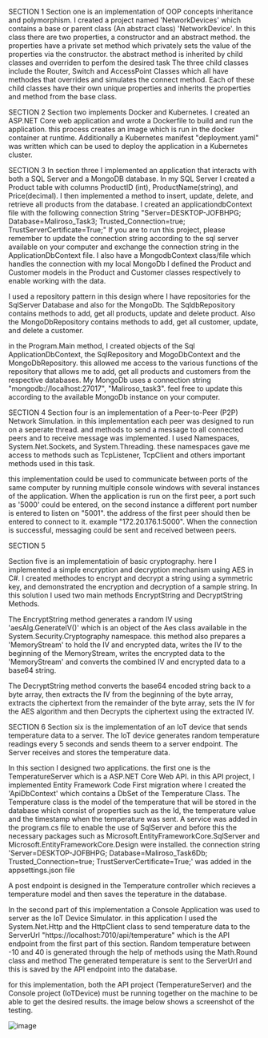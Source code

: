SECTION 1
Section one is an implementation of OOP concepts inheritance and polymorphism.
I created a project named 'NetworkDevices' which contains a base or parent class (An abstract class) 'NetworkDevice'. In this class there are two properties, a constructor and an abstract method.
the properties have a private set method which privately sets the value of the properties via the constructor.
the abstract method is inherited by child classes and overriden to perfom the desired task
The three child classes include the Router, Switch and AccessPoint Classes which all have methodes that overrides and simulates the connect method. Each of these child classes have their own unique properties and inherits the properties
and method from the base class.

SECTION 2
Section two implements Docker and Kubernetes. 
I created an ASP.NET Core web application and wrote a Dockerfile to build and run the application. this process creates an image which is run in the docker container at runtime.
Additionally a Kubernetes manifest "deployment.yaml" was written which can be used to deploy the application in a Kubernetes cluster.

SECTION 3
In section three I implemented an application that interacts with both a SQL Server and a MongoDB database.
In my SQL Server I created a Product table with columns ProductID (int), ProductName(string), and Price(decimal). I then implemented a method to insert, update, delete, and retrieve all products from the database.
I created an applicationdbContext file with the following connection String "Server=DESKTOP-JOFBHPG; Database=Maliroso_Task3; Trusted_Connection=true; TrustServerCertificate=True;"
If you are to run this project, please remember to update the connection string according to the sql server available on your computer and exchange the connection string in the ApplicationDbContext file.
I also have a MongodbContext class/file which handles the connection with my local MongoDb
I defined the Product and Customer models in the Product and Customer classes respectively to enable working with the data.

I used a repository pattern in this design where I have repositories for the SqlServer Database and also for the MongoDb.
The SqldbRepository contains methods to add, get all products, update and delete product.
Also the MongoDbRepository contains methods to add, get all customer, update, and delete a customer.

in the Program.Main method, I created objects of the Sql ApplicationDbContext, the SqlRepository and MogoDbContext and the MongoDbRepository. 
this allowed me access to the various functions of the repository that allows me to add, get all products and customers from the respective databases.
My MongoDb uses a connection string "mongodb://localhost:27017", "Maliroso_task3". feel free to update this according to the available MongoDb instance on your computer.


SECTION 4
Section four is an implementation of a Peer-to-Peer (P2P) Network Simulation.
in this implementation each peer was designed to run on a seperate thread. and methods to send a message to all connected peers and to receive message was implemented.
I used Namespaces, System.Net.Sockets, and System.Threading. these namespaces gave me access to methods such as TcpListener, TcpClient and others important methods used in this task.

this implementation could be used to communicate between ports of the same computer by running multiple console windows with several instances of the application. 
When the application is run on the first peer, a port such as '5000' could be entered, on the second instance a different port number is entered to listen on "5001". the address of the first peer 
should then be entered to connect to it. example "172.20.176.1:5000". When the connection is successful, messaging could be sent and received between peers.

SECTION 5

Section five is an implementatioin of basic cryptography. here I implemented a simple encryption and decryption mechanism using AES in C#.
I created methodes to encrypt and decrypt a string using a symmetric key, and demonstrated the encryption and decryption of a sample string.
In this solution I used two main methods EncryptString and DecryptString Methods.

The EncryptString method generates a random IV using 'aesAlg.GenerateIV()' which is an object of the Aes class available in the System.Security.Cryptography namespace.
this method also prepares a 'MemoryStream' to hold the IV and encrypted data, writes the IV to the beginning of the MemoryStream, writes the encrypted data to the 'MemoryStream' and 
converts the combined IV and encrypted data to a base64 string.

The DecryptString method converts the base64 encoded string back to a byte array, then extracts the IV from the beginning of the byte array, extracts the ciphertext from the remainder of the byte
array, sets the IV for the AES algorithm and then Decrypts the ciphertext using the extracted IV.


SECTION 6
Section six is the implementation of an IoT device that sends temperature data to a server. The IoT device generates random temperature readings every 5 seconds and sends theem to a server endpoint.
The Server receives and stores the temperature data.

In this section I designed two applications. the first one is the TemperatureServer which is a ASP.NET Core Web API. in this API project, I implemented Entity Framework Code First migration where I created the 
'ApiDbContext' which contains a DbSet of the Temperature Class. The Temperature class is the model of the temperature that will be stored in the database which consist of properties such as the Id, the temperature
value and the timestamp when the temperature was sent.
A service was added in the program.cs file to enable the use of SqlServer and before this the necessary packages such as Microsoft.EntityFrameworkCore.SqlServer and Microsoft.EntityFrameworkCore.Design
were installed. the connection string 'Server=DESKTOP-JOFBHPG; Database=Maliroso_Task6Db; Trusted_Connection=true; TrustServerCertificate=True;' was added in the appsettings.json file

A post endpoint is designed in the Temperature controller which recieves a temperature model and then saves the teperature in the database.

In the second part of this implementation a Console Application was used to server as the IoT Device Simulator. in this application I used the System.Net.Http and the HttpClient class to send temperature data
to the ServerUrl "https://localhost:7010/api/temperature" which is the API endpoint from the first part of this section. Random temperature between -10 and 40 is generated through the help of methods using the Math.Round class and method
The generated temperature is sent to the ServerUrl and this is saved by the API endpoint into the database.

for this implementation, both the API project (TemperatureServer) and the Console project (IoTDevice) must be running together on the machine to be able to get the desired results.
the image below shows a screenshot of the testing.

![image](https://github.com/user-attachments/assets/cf5dbf24-bb48-4d64-b372-72c0c32c6040)






